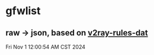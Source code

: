 # gfwlist
## raw -> json, based on [v2ray-rules-dat](https://github.com/Loyalsoldier/v2ray-rules-dat)
Fri Nov  1 12:00:54 AM CST 2024

